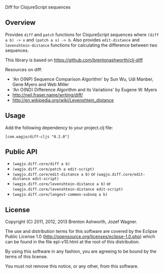 Diff for ClojureScript sequences

## Overview

Provides `diff` and `patch` functions for ClojureScript sequences where `(diff a b) -> x` and `(patch a x) -> b`.
Also provides `edit-distance` and `levenshtein-distance` functions for calculating the difference between two sequences.

This library is based on https://github.com/brentonashworth/clj-diff

Resources on diff:

* 'An O(NP) Sequence Comparison Algorithm' by Sun Wu, Udi Manber, Gene Myers and Web Miller
* 'An O(ND) Difference Algorithm and its Variations' by Eugene W. Myers
* http://neil.fraser.name/writing/diff/
* http://en.wikipedia.org/wiki/Levenshtein_distance

## Usage

Add the following dependency to your project.clj file:

    [com.wagjo/diff-cljs "0.2.0"]

## Public API

* `(wagjo.diff.core/diff a b)`
* `(wagjo.diff.core/patch a edit-script)`
* `(wagjo.diff.core/edit-distance a b)` or `(wagjo.diff.core/edit-distance edit-script)`
* `(wagjo.diff.core/levenshtein-distance a b)` or `(wagjo.diff.core/levenshtein-distance edit-script)`
* `(wagjo.diff.core/longest-common-subseq a b)`

## License

Copyright (C) 2011, 2012, 2013 Brenton Ashworth, Jozef Wagner.

The use and distribution terms for this software are covered by the
Eclipse Public License 1.0
(http://opensource.org/licenses/eclipse-1.0.php) which can be found
 in the file epl-v10.html at the root of this distribution.

By using this software in any fashion, you are agreeing to be bound
by the terms of this license.

You must not remove this notice, or any other, from this software.
